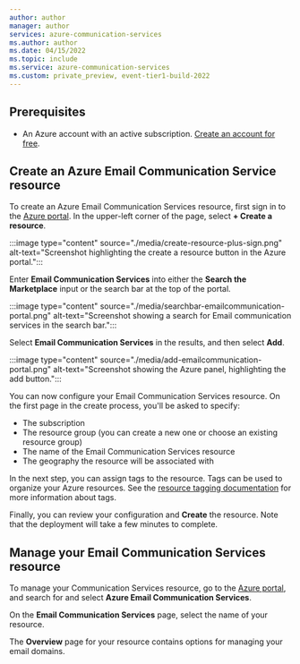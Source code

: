```yaml
---
author: author
manager: author
services: azure-communication-services
ms.author: author
ms.date: 04/15/2022
ms.topic: include
ms.service: azure-communication-services
ms.custom: private_preview, event-tier1-build-2022
---
```


## Prerequisites

- An Azure account with an active subscription. [Create an account for free](https://azure.microsoft.com/free/dotnet/).

## Create an Azure Email Communication Service resource

To create an Azure Email Communication Services resource, first sign in to the [Azure portal](https://portal.azure.com). In the upper-left corner of the page, select **+ Create a resource**. 

:::image type="content" source="./media/create-resource-plus-sign.png" alt-text="Screenshot highlighting the create a resource button in the Azure portal.":::

Enter **Email Communication Services** into either the **Search the Marketplace** input or the search bar at the top of the portal.

:::image type="content" source="./media/searchbar-emailcommunication-portal.png" alt-text="Screenshot showing a search for Email communication services in the search bar.":::

Select **Email Communication Services** in the results, and then select **Add**.

:::image type="content" source="./media/add-emailcommunication-portal.png" alt-text="Screenshot showing the Azure panel, highlighting the add button.":::

You can now configure your Email Communication Services resource. On the first page in the create process, you'll be asked to specify:

* The subscription
* The resource group (you can create a new one or choose an existing resource group)
* The name of the Email Communication Services resource
* The geography the resource will be associated with

In the next step, you can assign tags to the resource. Tags can be used to organize your Azure resources. See the [resource tagging documentation](../../../azure-resource-manager/management/tag-resources.md) for more information about tags.

Finally, you can review your configuration and **Create** the resource. Note that the deployment will take a few minutes to complete.

## Manage your Email Communication Services resource

To manage your Communication Services resource, go to the [Azure portal](https://portal.azure.com), and search for and select **Azure Email Communication Services**.

On the **Email Communication Services** page, select the name of your resource.

The **Overview** page for your resource contains options for managing your email domains.
